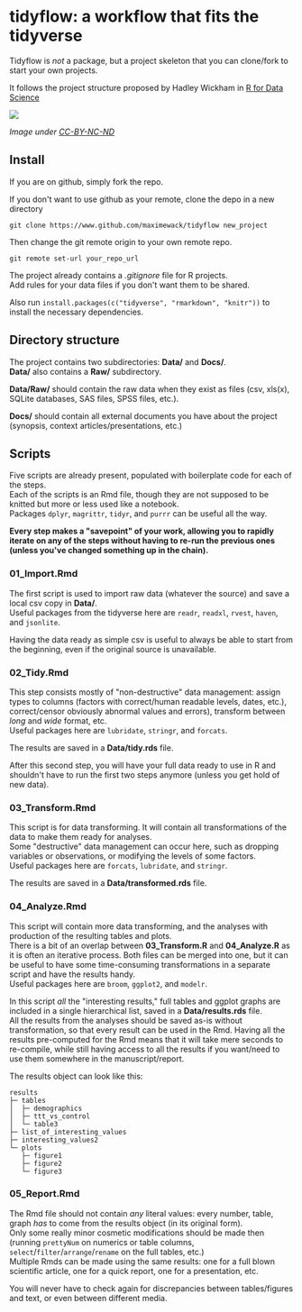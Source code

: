 # tidyflow: a workflow that fits the tidyverse

Tidyflow is *not* a package, but a project skeleton that you can clone/fork to start your own projects.

It follows the project structure proposed by Hadley Wickham in [R for Data Science](http://r4ds.had.co.nz/)

![](http://r4ds.had.co.nz/diagrams/data-science.png)

*Image under [CC-BY-NC-ND](https://creativecommons.org/licenses/by-nc-nd/3.0/us/)*

## Install

If you are on github, simply fork the repo.

If you don't want to use github as your remote, clone the depo in a new directory

`git clone https://www.github.com/maximewack/tidyflow new_project`

Then change the git remote origin to your own remote repo.

`git remote set-url your_repo_url`

The project already contains a *.gitignore* file for R projects.  
Add rules for your data files if you don't want them to be shared.

Also run `install.packages(c("tidyverse", "rmarkdown", "knitr"))` to install the necessary dependencies.

## Directory structure

The project contains two subdirectories: **Data/** and **Docs/**.  
**Data/** also contains a **Raw/** subdirectory.

**Data/Raw/** should contain the raw data when they exist as files (csv, xls(x), SQLite databases, SAS files, SPSS files, etc.).

**Docs/** should contain all external documents you have about the project (synopsis, context articles/presentations, etc.)

## Scripts

Five scripts are already present, populated with boilerplate code for each of the steps.  
Each of the scripts is an Rmd file, though they are not supposed to be knitted but more or less used like a notebook.  
Packages `dplyr`, `magrittr`, `tidyr`, and `purrr` can be useful all the way.

**Every step makes a "savepoint" of your work, allowing you to rapidly iterate on any of the steps without having to re-run the previous ones (unless you've changed something up in the chain).**

### 01_Import.Rmd

The first script is used to import raw data (whatever the source) and save a local csv copy in **Data/**.  
Useful packages from the tidyverse here are `readr`, `readxl`, `rvest`, `haven`, and `jsonlite`.

Having the data ready as simple csv is useful to always be able to start from the beginning, even if the original source is unavailable.

### 02_Tidy.Rmd

This step consists mostly of "non-destructive" data management: assign types to columns (factors with correct/human readable levels, dates, etc.), correct/censor obviously abnormal values and errors), transform between *long* and *wide* format, etc.  
Useful packages here are `lubridate`, `stringr`, and `forcats`.

The results are saved in a **Data/tidy.rds** file.

After this second step, you will have your full data ready to use in R and shouldn't have to run the first two steps anymore (unless you get hold of new data).

### 03_Transform.Rmd

This script is for data transforming. It will contain all transformations of the data to make them ready for analyses.  
Some "destructive" data management can occur here, such as dropping variables or observations, or modifying the levels of some factors.  
Useful packages here are `forcats`, `lubridate`, and `stringr`.

The results are saved in a **Data/transformed.rds** file.

### 04_Analyze.Rmd

This script will contain more data transforming, and the analyses with production of the resulting tables and plots.  
There is a bit of an overlap between **03_Transform.R** and **04_Analyze.R** as it is often an iterative process. Both files can be merged into one, but it can be useful to have some time-consuming transformations in a separate script and have the results handy.  
Useful packages here are `broom`, `ggplot2`, and `modelr`.

In this script *all* the "interesting results," full tables and ggplot graphs are included in a single hierarchical list, saved in a **Data/results.rds** file.  
All the results from the analyses should be saved as-is without transformation, so that every result can be used in the Rmd.
Having all the results pre-computed for the Rmd means that it will take mere seconds to re-compile, while still having access to all the results if you want/need to use them somewhere in the manuscript/report.

The results object can look like this:

```
results
├─ tables
│  ├─ demographics
│  ├─ ttt_vs_control
│  └─ table3
├─ list_of_interesting_values
├─ interesting_values2
└─ plots
   ├─ figure1
   ├─ figure2
   └─ figure3
```

### 05_Report.Rmd

The Rmd file should not contain *any* literal values: every number, table, graph *has* to come from the results object (in its original form).  
Only some really minor cosmetic modifications should be made then (running `prettyNum` on numerics or table columns, `select`/`filter`/`arrange`/`rename` on the full tables, etc.)  
Multiple Rmds can be made using the same results: one for a full blown scientific article, one for a quick report, one for a presentation, etc.

You will never have to check again for discrepancies between tables/figures and text, or even between different media.
